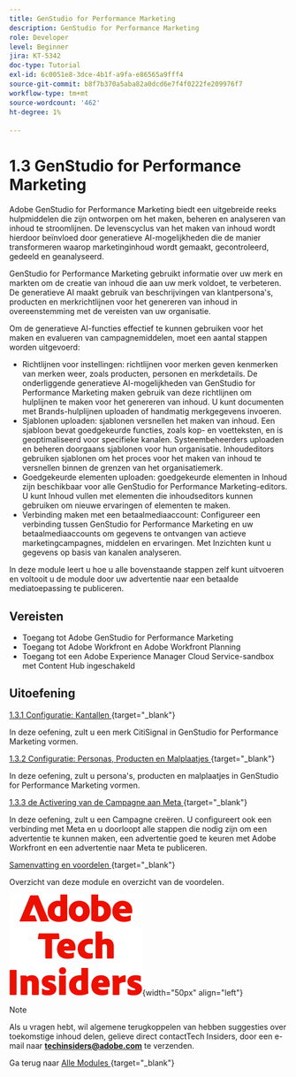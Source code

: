 ```yaml
---
title: GenStudio for Performance Marketing
description: GenStudio for Performance Marketing
role: Developer
level: Beginner
jira: KT-5342
doc-type: Tutorial
exl-id: 6c0051e8-3dce-4b1f-a9fa-e86565a9fff4
source-git-commit: b8f7b370a5aba82a0dcd6e7f4f0222fe209976f7
workflow-type: tm+mt
source-wordcount: '462'
ht-degree: 1%

---
```


# 1.3 GenStudio for Performance Marketing

Adobe GenStudio for Performance Marketing biedt een uitgebreide reeks hulpmiddelen die zijn ontworpen om het maken, beheren en analyseren van inhoud te stroomlijnen. De levenscyclus van het maken van inhoud wordt hierdoor beïnvloed door generatieve AI-mogelijkheden die de manier transformeren waarop marketinginhoud wordt gemaakt, gecontroleerd, gedeeld en geanalyseerd.

GenStudio for Performance Marketing gebruikt informatie over uw merk en markten om de creatie van inhoud die aan uw merk voldoet, te verbeteren. De generatieve AI maakt gebruik van beschrijvingen van klantpersona&#39;s, producten en merkrichtlijnen voor het genereren van inhoud in overeenstemming met de vereisten van uw organisatie.

Om de generatieve AI-functies effectief te kunnen gebruiken voor het maken en evalueren van campagnemiddelen, moet een aantal stappen worden uitgevoerd:

- Richtlijnen voor instellingen: richtlijnen voor merken geven kenmerken van merken weer, zoals producten, personen en merkdetails. De onderliggende generatieve AI-mogelijkheden van GenStudio for Performance Marketing maken gebruik van deze richtlijnen om hulplijnen te maken voor het genereren van inhoud. U kunt documenten met Brands-hulplijnen uploaden of handmatig merkgegevens invoeren.
- Sjablonen uploaden: sjablonen versnellen het maken van inhoud. Een sjabloon bevat goedgekeurde functies, zoals kop- en voetteksten, en is geoptimaliseerd voor specifieke kanalen. Systeembeheerders uploaden en beheren doorgaans sjablonen voor hun organisatie. Inhoudeditors gebruiken sjablonen om het proces voor het maken van inhoud te versnellen binnen de grenzen van het organisatiemerk.
- Goedgekeurde elementen uploaden: goedgekeurde elementen in Inhoud zijn beschikbaar voor alle GenStudio for Performance Marketing-editors. U kunt Inhoud vullen met elementen die inhoudseditors kunnen gebruiken om nieuwe ervaringen of elementen te maken.
- Verbinding maken met een betaalmediaaccount: Configureer een verbinding tussen GenStudio for Performance Marketing en uw betaalmediaaccounts om gegevens te ontvangen van actieve marketingcampagnes, middelen en ervaringen. Met Inzichten kunt u gegevens op basis van kanalen analyseren.

In deze module leert u hoe u alle bovenstaande stappen zelf kunt uitvoeren en voltooit u de module door uw advertentie naar een betaalde mediatoepassing te publiceren.

## Vereisten

- Toegang tot Adobe GenStudio for Performance Marketing
- Toegang tot Adobe Workfront en Adobe Workfront Planning
- Toegang tot een Adobe Experience Manager Cloud Service-sandbox met Content Hub ingeschakeld

## Uitoefening

[ 1.3.1 Configuratie: Kantallen ](./ex1.md){target="_blank"}

In deze oefening, zult u een merk CitiSignal in GenStudio for Performance Marketing vormen.

[ 1.3.2 Configuratie: Personas, Producten en Malplaatjes ](./ex2.md){target="_blank"}

In deze oefening, zult u persona&#39;s, producten en malplaatjes in GenStudio for Performance Marketing vormen.

[ 1.3.3 de Activering van de Campagne aan Meta ](./ex3.md){target="_blank"}

In deze oefening, zult u een Campagne creëren. U configureert ook een verbinding met Meta en u doorloopt alle stappen die nodig zijn om een advertentie te kunnen maken, een advertentie goed te keuren met Adobe Workfront en een advertentie naar Meta te publiceren.

[ Samenvatting en voordelen ](./summary.md){target="_blank"}

Overzicht van deze module en overzicht van de voordelen.

![ Indexen van de Tech ](./../../../assets/images/techinsiders.png){width="50px" align="left"}

>[!NOTE]
>
>Als u vragen hebt, wil algemene terugkoppelen van hebben suggesties over toekomstige inhoud delen, gelieve direct contactTech Insiders, door een e-mail naar **techinsiders@adobe.com** te verzenden.

Ga terug naar [ Alle Modules ](../../../overview.md){target="_blank"}

